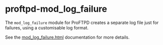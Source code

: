 proftpd-mod_log_failure
=======================

The `mod_log_failure` module for ProFTPD creates a separate log file just for
failures, using a customisable log format.

See the [mod_log_failure.html](https://htmlpreview.github.io/?https://github.com/Castaglia/proftpd-mod_log_failure/blob/master/mod_log_failure.html) documentation for more details.
